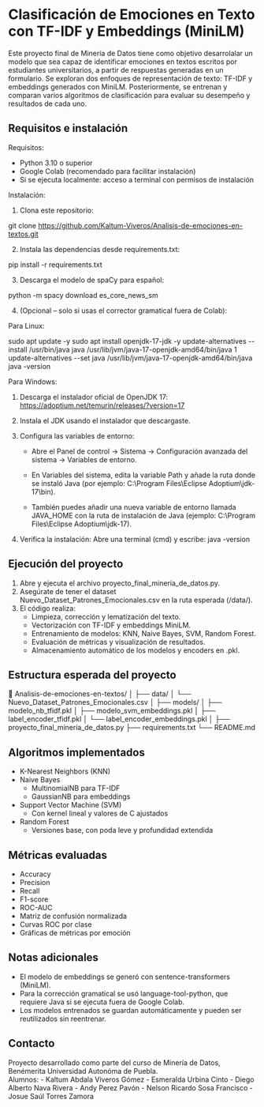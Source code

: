 # Clasificación de Emociones en Texto con TF-IDF y Embeddings (MiniLM)

Este proyecto final de Minería de Datos tiene como objetivo desarrolalar un modelo que sea capaz de identificar emociones en textos escritos por estudiantes universitarios, a partir de respuestas generadas en un formulario. Se exploran dos enfoques de representación de texto: TF-IDF y embeddings generados con MiniLM. Posteriormente, se entrenan y comparan varios algoritmos de clasificación para evaluar su desempeño y resultados de cada uno. 

## Requisitos e instalación

Requisitos:
- Python 3.10 o superior
- Google Colab (recomendado para facilitar instalación)
- Si se ejecuta localmente: acceso a terminal con permisos de instalación

Instalación:

1. Clona este repositorio:

git clone https://github.com/Kaltum-Viveros/Analisis-de-emociones-en-textos.git


2. Instala las dependencias desde requirements.txt:

pip install -r requirements.txt


3. Descarga el modelo de spaCy para español:

python -m spacy download es_core_news_sm


4. (Opcional – solo si usas el corrector gramatical fuera de Colab):

Para Linux: 

sudo apt update -y
sudo apt install openjdk-17-jdk -y
update-alternatives --install /usr/bin/java java /usr/lib/jvm/java-17-openjdk-amd64/bin/java 1
update-alternatives --set java /usr/lib/jvm/java-17-openjdk-amd64/bin/java
java -version

Para Windows:

1. Descarga el instalador oficial de OpenJDK 17:
    https://adoptium.net/temurin/releases/?version=17

2. Instala el JDK usando el instalador que descargaste.

3. Configura las variables de entorno:

    - Abre el Panel de control → Sistema → Configuración avanzada del sistema → Variables de entorno.

    - En Variables del sistema, edita la variable Path y añade la ruta donde se instaló Java (por ejemplo: C:\Program Files\Eclipse Adoptium\jdk-17\bin).

    - También puedes añadir una nueva variable de entorno llamada JAVA_HOME con la ruta de instalación de Java (ejemplo: C:\Program Files\Eclipse Adoptium\jdk-17).

4. Verifica la instalación:
    Abre una terminal (cmd) y escribe:
    java -version

## Ejecución del proyecto

1. Abre y ejecuta el archivo proyecto_final_minería_de_datos.py.
2. Asegúrate de tener el dataset Nuevo_Dataset_Patrones_Emocionales.csv en la ruta esperada (/data/).
3. El código realiza:
   - Limpieza, corrección y lematización del texto.
   - Vectorización con TF-IDF y embeddings MiniLM.
   - Entrenamiento de modelos: KNN, Naive Bayes, SVM, Random Forest.
   - Evaluación de métricas y visualización de resultados.
   - Almacenamiento automático de los modelos y encoders en .pkl.

## Estructura esperada del proyecto


📁 Analisis-de-emociones-en-textos/
│
├── data/
│   └── Nuevo_Dataset_Patrones_Emocionales.csv
│
├── models/
│   ├── modelo_nb_tfidf.pkl
│   ├── modelo_svm_embeddings.pkl
│   ├── label_encoder_tfidf.pkl
│   └── label_encoder_embeddings.pkl
│
├── proyecto_final_minería_de_datos.py
├── requirements.txt
└── README.md


## Algoritmos implementados

- K-Nearest Neighbors (KNN)
- Naive Bayes
  - MultinomialNB para TF-IDF
  - GaussianNB para embeddings
- Support Vector Machine (SVM)
  - Con kernel lineal y valores de C ajustados
- Random Forest
  - Versiones base, con poda leve y profundidad extendida

## Métricas evaluadas

- Accuracy
- Precision
- Recall
- F1-score
- ROC-AUC
- Matriz de confusión normalizada
- Curvas ROC por clase
- Gráficas de métricas por emoción

## Notas adicionales

- El modelo de embeddings se generó con sentence-transformers (MiniLM).
- Para la corrección gramatical se usó language-tool-python, que requiere Java si se ejecuta fuera de Google Colab.
- Los modelos entrenados se guardan automáticamente y pueden ser reutilizados sin reentrenar.

## Contacto

Proyecto desarrollado como parte del curso de Minería de Datos, Benémerita Universidad Autonóma de Puebla.  
Alumnos: 
    - Kaltum Abdala Viveros Gómez
    - Esmeralda Urbina Cinto
    - Diego Alberto Nava Rivera
    - Andy Perez Pavón
    - Nelson Ricardo Sosa Francisco
    - Josue Saúl Torres Zamora
